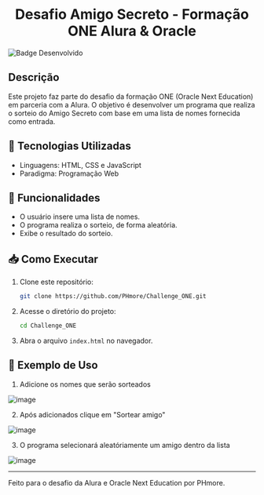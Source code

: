 <h1 align="center"> Desafio Amigo Secreto - Formação ONE Alura & Oracle </h1>

![Badge Desenvolvido](https://img.shields.io/static/v1?label=STATUS&message=DESENVOLVIDO&color=GREEN&style=for-the-badge)

##  Descrição

Este projeto faz parte do desafio da formação ONE (Oracle Next Education) em parceria com a Alura. O objetivo é desenvolver um programa que realiza o sorteio do Amigo Secreto com base em uma lista de nomes fornecida como entrada.

## 🚀 Tecnologias Utilizadas
- Linguagens: HTML, CSS e JavaScript
- Paradigma: Programação Web

## 📌 Funcionalidades
- O usuário insere uma lista de nomes.
- O programa realiza o sorteio, de forma aleatória.
- Exibe o resultado do sorteio.

## 📥 Como Executar

1. Clone este repositório:
   ```bash
   git clone https://github.com/PHmore/Challenge_ONE.git
   ```
2. Acesse o diretório do projeto:
   ```bash
   cd Challenge_ONE
   ```
3. Abra o arquivo `index.html` no navegador.

## 🎲 Exemplo de Uso

1. Adicione os nomes que serão sorteados

![image](https://github.com/user-attachments/assets/5aad57aa-cabe-4784-b160-db355b7f3005)

2. Após adicionados clique em "Sortear amigo"

![image](https://github.com/user-attachments/assets/90cb1bf0-0171-4a90-b313-e111e011408a)

3. O programa selecionará aleatóriamente um amigo dentro da lista

![image](https://github.com/user-attachments/assets/89c1a3f5-a13b-4f94-bb5e-0643020d5655)

---
Feito para o desafio da Alura e Oracle Next Education por PHmore.

